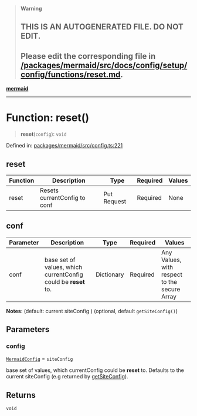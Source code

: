 > **Warning**
>
> ## THIS IS AN AUTOGENERATED FILE. DO NOT EDIT.
>
> ## Please edit the corresponding file in [/packages/mermaid/src/docs/config/setup/config/functions/reset.md](../../../../../packages/mermaid/src/docs/config/setup/config/functions/reset.md).

[**mermaid**](../../README.md)

---

# Function: reset()

> **reset**(`config`): `void`

Defined in: [packages/mermaid/src/config.ts:221](https://github.com/mermaid-js/mermaid/blob/master/packages/mermaid/src/config.ts#L221)

## reset

| Function | Description                  | Type        | Required | Values |
| -------- | ---------------------------- | ----------- | -------- | ------ |
| reset    | Resets currentConfig to conf | Put Request | Required | None   |

## conf

| Parameter | Description                                                    | Type       | Required | Values                                       |
| --------- | -------------------------------------------------------------- | ---------- | -------- | -------------------------------------------- |
| conf      | base set of values, which currentConfig could be **reset** to. | Dictionary | Required | Any Values, with respect to the secure Array |

**Notes**: (default: current siteConfig ) (optional, default `getSiteConfig()`)

## Parameters

### config

[`MermaidConfig`](../../mermaid/interfaces/MermaidConfig.md) = `siteConfig`

base set of values, which currentConfig could be **reset** to.
Defaults to the current siteConfig (e.g returned by [getSiteConfig](getSiteConfig.md)).

## Returns

`void`
